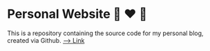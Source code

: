 # Personal Website :rabbit: :heart: :pig:
This is a repository containing the source code for my personal blog, created via Github. [--> Link](https://yrsong15.github.io/)
